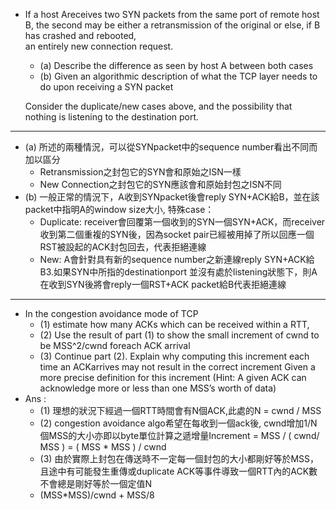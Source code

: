 - If  a  host Areceives  two  SYN  packets  from  the same port of remote host B, 
the second may be either a retransmission of the original  or  else, if B has  crashed  and  rebooted,  
an  entirely  new  connection request. 

  - (a) Describe the difference as seen by host A between both cases
  - (b) Given an algorithmic description of what the TCP layer needs to do upon receiving  a  SYN  packet
  
  Consider  the  duplicate/new  cases  above,  and  the possibility that nothing is listening to the destination port.
------
- (a) 所述的兩種情況，可以從SYNpacket中的sequence  number看出不同而加以區分
  - Retransmission之封包它的SYN會和原始之ISN一樣
  - New Connection之封包它的SYN應該會和原始封包之ISN不同
- (b) 一般正常的情況下，A收到SYNpacket後會reply  SYN+ACK給B，並在該packet中指明A的window size大小, 特殊case：
  - Duplicate: receiver會回覆第一個收到的SYN一個SYN+ACK，而receiver收到第二個重複的SYN後，因為socket pair已經被用掉了所以回應一個RST被設起的ACK封包回去，代表拒絕連線
  - New: A會針對具有新的sequence  number之新連線reply SYN+ACK給B3.如果SYN中所指的destinationport 並沒有處於listening狀態下，則A在收到SYN後將會reply一個RST+ACK packet給B代表拒絕連線
------
- In the congestion avoidance mode of TCP
  - (1) estimate how many ACKs which can be received within a RTT,
  - (2)  Use  the  result  of  part  (1)  to  show  the  small  increment  of  cwnd  to  be MSS^2/cwnd  foreach  ACK  arrival
  - (3)  Continue  part  (2).  Explain  why computing  this  increment  each  time  an  ACKarrives  may  not  result  in  the correct increment
    Given a more precise definition for this increment (Hint: A given ACK  can acknowledge more or less than one MSS’s worth of data)
- Ans : 
  - (1) 理想的狀況下經過一個RTT時間會有N個ACK,此處的N = cwnd / MSS
  - (2) congestion avoidance algo希望在每收到一個ack後, cwnd增加1/N 個MSS的大小亦即以byte單位計算之遞增量Increment = MSS / ( cwnd/ MSS ) = ( MSS * MSS ) / cwnd
  - (3) 由於實際上封包在傳送時不一定每一個封包的大小都剛好等於MSS，且途中有可能發生重傳或duplicate ACK等事件導致一個RTT內的ACK數不會總是剛好等於一個定值N
  - (MSS*MSS)/cwnd + MSS/8  
